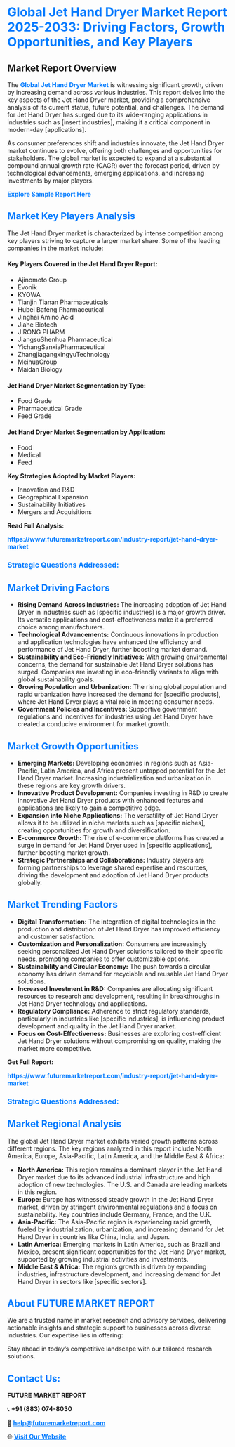 <h1 style="color: #007BFF;">Global Jet Hand Dryer Market Report 2025-2033: Driving Factors, Growth Opportunities, and Key Players</h1>

<section id="overview">
<h2>Market Report Overview</h2>
<p>The <a href="https://www.futuremarketreport.com/industry-report/jet-hand-dryer-market" style="color: #007BFF; text-decoration: none;"><strong>Global Jet Hand Dryer Market</strong></a> is witnessing significant growth, driven by increasing demand across various industries. This report delves into the key aspects of the Jet Hand Dryer market, providing a comprehensive analysis of its current status, future potential, and challenges. The demand for Jet Hand Dryer has surged due to its wide-ranging applications in industries such as [insert industries], making it a critical component in modern-day [applications].</p>
<p>As consumer preferences shift and industries innovate, the Jet Hand Dryer market continues to evolve, offering both challenges and opportunities for stakeholders. The global market is expected to expand at a substantial compound annual growth rate (CAGR) over the forecast period, driven by technological advancements, emerging applications, and increasing investments by major players.</p>
</section>

<section id="overview">
<p><a href="https://www.futuremarketreport.com/request-sample/reportId=33581" style="color: #007BFF; text-decoration: none;"><strong>Explore Sample Report Here</strong></a></p>
</section>

<section id="key-players">
<h2 style="color: #007BFF;">Market Key Players Analysis</h2>
<p>The Jet Hand Dryer market is characterized by intense competition among key players striving to capture a larger market share. Some of the leading companies in the market include:</p>
<h4>Key Players Covered in the Jet Hand Dryer Report:</h4>
<ul><li>Ajinomoto Group</li><li>Evonik</li><li>KYOWA</li><li>Tianjin Tianan Pharmaceuticals</li><li>Hubei Bafeng Pharmaceutical</li><li>Jinghai Amino Acid</li><li>Jiahe Biotech</li><li>JIRONG PHARM</li><li>JiangsuShenhua Pharmaceutical</li><li>YichangSanxiaPharmaceutical</li><li>ZhangjiagangxingyuTechnology</li><li>MeihuaGroup</li><li>Maidan Biology</li></ul>
<h4>Jet Hand Dryer Market Segmentation by Type:</h4>
<ul><li>Food Grade</li><li>Pharmaceutical Grade</li><li>Feed Grade</li></ul>

<h4>Jet Hand Dryer Market Segmentation by Application:</h4>
<ul><li>Food</li><li>Medical</li><li>Feed</li></ul>
<p><strong>Key Strategies Adopted by Market Players:</strong></p>
<ul>
<li>Innovation and R&D</li>
<li>Geographical Expansion</li>
<li>Sustainability Initiatives</li>
<li>Mergers and Acquisitions</li>
</ul>
</section>

<section>
<p><strong>Read Full Analysis: </strong></p><a href="https://www.futuremarketreport.com/industry-report/jet-hand-dryer-market" style="color: #007BFF; text-decoration: none;"><strong>https://www.futuremarketreport.com/industry-report/jet-hand-dryer-market</strong></a>
<h3 style="color: #007BFF;">Strategic Questions Addressed:</h3>
</section>

<section id="driving-factors">
<h2 style="color: #007BFF;">Market Driving Factors</h2>
<ul>
<li><strong>Rising Demand Across Industries:</strong> The increasing adoption of Jet Hand Dryer in industries such as [specific industries] is a major growth driver. Its versatile applications and cost-effectiveness make it a preferred choice among manufacturers.</li>
<li><strong>Technological Advancements:</strong> Continuous innovations in production and application technologies have enhanced the efficiency and performance of Jet Hand Dryer, further boosting market demand.</li>
<li><strong>Sustainability and Eco-Friendly Initiatives:</strong> With growing environmental concerns, the demand for sustainable Jet Hand Dryer solutions has surged. Companies are investing in eco-friendly variants to align with global sustainability goals.</li>
<li><strong>Growing Population and Urbanization:</strong> The rising global population and rapid urbanization have increased the demand for [specific products], where Jet Hand Dryer plays a vital role in meeting consumer needs.</li>
<li><strong>Government Policies and Incentives:</strong> Supportive government regulations and incentives for industries using Jet Hand Dryer have created a conducive environment for market growth.</li>
</ul>
</section>

<section id="growth-opportunities">
<h2 style="color: #007BFF;">Market Growth Opportunities</h2>
<ul>
<li><strong>Emerging Markets:</strong> Developing economies in regions such as Asia-Pacific, Latin America, and Africa present untapped potential for the Jet Hand Dryer market. Increasing industrialization and urbanization in these regions are key growth drivers.</li>
<li><strong>Innovative Product Development:</strong> Companies investing in R&D to create innovative Jet Hand Dryer products with enhanced features and applications are likely to gain a competitive edge.</li>
<li><strong>Expansion into Niche Applications:</strong> The versatility of Jet Hand Dryer allows it to be utilized in niche markets such as [specific niches], creating opportunities for growth and diversification.</li>
<li><strong>E-commerce Growth:</strong> The rise of e-commerce platforms has created a surge in demand for Jet Hand Dryer used in [specific applications], further boosting market growth.</li>
<li><strong>Strategic Partnerships and Collaborations:</strong> Industry players are forming partnerships to leverage shared expertise and resources, driving the development and adoption of Jet Hand Dryer products globally.</li>
</ul>
</section>

<section id="trending-factors">
<h2 style="color: #007BFF;">Market Trending Factors</h2>
<ul>
<li><strong>Digital Transformation:</strong> The integration of digital technologies in the production and distribution of Jet Hand Dryer has improved efficiency and customer satisfaction.</li>
<li><strong>Customization and Personalization:</strong> Consumers are increasingly seeking personalized Jet Hand Dryer solutions tailored to their specific needs, prompting companies to offer customizable options.</li>
<li><strong>Sustainability and Circular Economy:</strong> The push towards a circular economy has driven demand for recyclable and reusable Jet Hand Dryer solutions.</li>
<li><strong>Increased Investment in R&D:</strong> Companies are allocating significant resources to research and development, resulting in breakthroughs in Jet Hand Dryer technology and applications.</li>
<li><strong>Regulatory Compliance:</strong> Adherence to strict regulatory standards, particularly in industries like [specific industries], is influencing product development and quality in the Jet Hand Dryer market.</li>
<li><strong>Focus on Cost-Effectiveness:</strong> Businesses are exploring cost-efficient Jet Hand Dryer solutions without compromising on quality, making the market more competitive.</li>
</ul>
</section>

<section>
<p><strong>Get Full Report: </strong></p><a href="https://www.futuremarketreport.com/industry-report/jet-hand-dryer-market" style="color: #007BFF; text-decoration: none;"><strong>https://www.futuremarketreport.com/industry-report/jet-hand-dryer-market</strong></a>
<h3 style="color: #007BFF;">Strategic Questions Addressed:</h3>
</section>


<section id="regional-analysis">
<h2 style="color: #007BFF;">Market Regional Analysis</h2>
<p>The global Jet Hand Dryer market exhibits varied growth patterns across different regions. The key regions analyzed in this report include North America, Europe, Asia-Pacific, Latin America, and the Middle East & Africa:</p>
<ul>
<li><strong>North America:</strong> This region remains a dominant player in the Jet Hand Dryer market due to its advanced industrial infrastructure and high adoption of new technologies. The U.S. and Canada are leading markets in this region.</li>
<li><strong>Europe:</strong> Europe has witnessed steady growth in the Jet Hand Dryer market, driven by stringent environmental regulations and a focus on sustainability. Key countries include Germany, France, and the U.K.</li>
<li><strong>Asia-Pacific:</strong> The Asia-Pacific region is experiencing rapid growth, fueled by industrialization, urbanization, and increasing demand for Jet Hand Dryer in countries like China, India, and Japan.</li>
<li><strong>Latin America:</strong> Emerging markets in Latin America, such as Brazil and Mexico, present significant opportunities for the Jet Hand Dryer market, supported by growing industrial activities and investments.</li>
<li><strong>Middle East & Africa:</strong> The region’s growth is driven by expanding industries, infrastructure development, and increasing demand for Jet Hand Dryer in sectors like [specific sectors].</li>
</ul>
</section>

<footer>
<h2 style="color: #007BFF;">About FUTURE MARKET REPORT</h2>
<p>We are a trusted name in market research and advisory services, delivering actionable insights and strategic support to businesses across diverse industries. Our expertise lies in offering:</p>

<p>Stay ahead in today’s competitive landscape with our tailored research solutions.</p>

<h2 style="color: #007BFF;">Contact Us:</h2>
<p><strong>FUTURE MARKET REPORT</strong></p>
<p>📞 <strong>+91 (883) 074-8030</strong></p>
<p>📧 <strong><a href="mailto:help@futuremarketreport.com" style="color: #007BFF;">help@futuremarketreport.com</a></strong></p>
<p>🌐 <strong><a href="https://www.futuremarketreport.com/" style="color: #007BFF;">Visit Our Website</a></strong></p>
</footer>